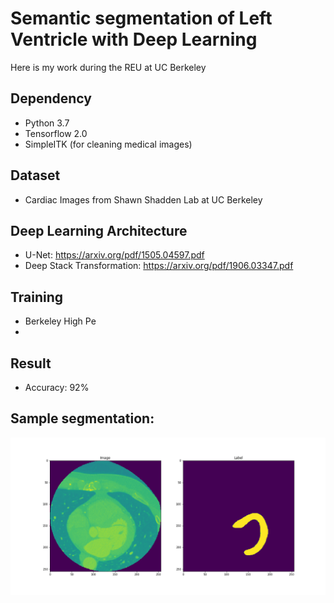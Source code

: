 # Semantic segmentation of Left Ventricle with Deep Learning
Here is my work during the REU at UC Berkeley

## Dependency
  * Python 3.7
  * Tensorflow 2.0
  * SimpleITK (for cleaning medical images)
    
## Dataset
  * Cardiac Images from Shawn Shadden Lab at UC Berkeley
  
## Deep Learning Architecture
  * U-Net: https://arxiv.org/pdf/1505.04597.pdf
  * Deep Stack Transformation: https://arxiv.org/pdf/1906.03347.pdf
  
## Training
  * Berkeley High Pe
  *
  
## Result
  * Accuracy: 92%

## Sample segmentation:
![Daividao](prediction_example/prediction0.png)
